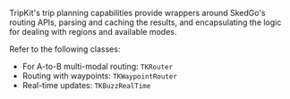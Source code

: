 TripKit's trip planning capabilities provide wrappers around SkedGo's routing APIs, parsing and caching the results, and encapsulating the logic for dealing with regions and available modes.

Refer to the following classes:

- For A-to-B multi-modal routing: `TKRouter`
- Routing with waypoints: `TKWaypointRouter`
- Real-time updates: `TKBuzzRealTime`
